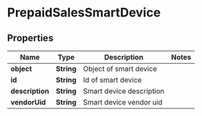 
# PrepaidSalesSmartDevice

## Properties
Name | Type | Description | Notes
------------ | ------------- | ------------- | -------------
**object** | **String** | Object of smart device | 
**id** | **String** | Id of smart device | 
**description** | **String** | Smart device description | 
**vendorUid** | **String** | Smart device vendor uid | 



